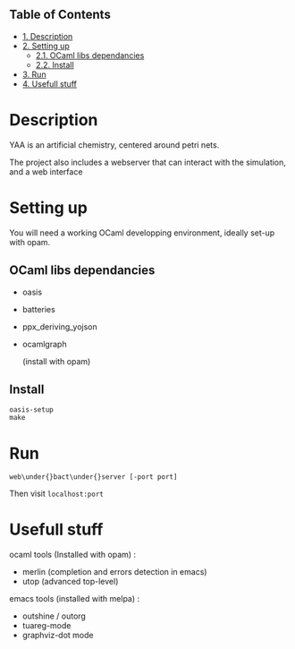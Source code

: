 <div id="table-of-contents">
<h2>Table of Contents</h2>
<div id="text-table-of-contents">
<ul>
<li><a href="#sec-1">1. Description</a></li>
<li><a href="#sec-2">2. Setting up</a>
<ul>
<li><a href="#sec-2-1">2.1. OCaml libs dependancies</a></li>
<li><a href="#sec-2-2">2.2. Install</a></li>
</ul>
</li>
<li><a href="#sec-3">3. Run</a></li>
<li><a href="#sec-4">4. Usefull stuff</a></li>
</ul>
</div>
</div>

# Description<a id="sec-1" name="sec-1"></a>

YAA is an artificial chemistry, centered around petri nets.

The project also includes a webserver that can interact 
with the simulation, and a web interface

# Setting up<a id="sec-2" name="sec-2"></a>

You will need a working OCaml developping environment, 
ideally set-up with opam.

## OCaml libs dependancies<a id="sec-2-1" name="sec-2-1"></a>

-   oasis
-   batteries
-   ppx_deriving_yojson
-   ocamlgraph
    
    (install with opam)

## Install<a id="sec-2-2" name="sec-2-2"></a>

    oasis-setup
    make

# Run<a id="sec-3" name="sec-3"></a>

    web\under{}bact\under{}server [-port port]

Then visit `localhost:port`

# Usefull stuff<a id="sec-4" name="sec-4"></a>

ocaml tools (Installed with opam) :
-   merlin (completion and errors detection in emacs)
-   utop (advanced top-level)

emacs tools (installed with melpa) : 
-   outshine / outorg
-   tuareg-mode
-   graphviz-dot mode